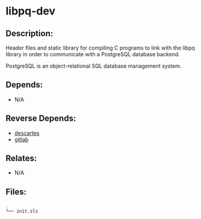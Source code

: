 # libpq-dev

## Description:

Header files and static library for compiling C programs to link with the libpq library in order to communicate with a PostgreSQL database backend.

PostgreSQL is an object-relational SQL database management system.

## Depends:

  -  N/A

## Reverse Depends:

  -  [descartes](/salt/descartes)
  -  [gitlab](/salt/gitlab)

## Relates:

  -  N/A

## Files:

```bash
.
└── init.sls
```
